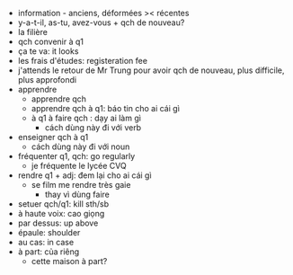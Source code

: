 - information - anciens, déformées >< récentes
- y-a-t-il, as-tu, avez-vous + qch de nouveau?
- la filière
- qch convenir à q1
- ça te va: it looks
- les frais d'études: registeration fee
- j'attends le retour de Mr Trung pour avoir qch de nouveau, plus difficile, plus approfondi
- apprendre
	- apprendre qch
	- apprendre qch à q1: báo tin cho ai cái gì
	- à q1 à faire qch : dạy ai làm gì
		- cách dùng này đi với verb
- enseigner qch  à q1
	- cách dùng này đi với noun
- fréquenter q1, qch: go regularly
	- je fréquente le lycée CVQ
- rendre q1 + adj: đem lại cho ai cái gì
	- se film me rendre très gaie
		- thay vì dùng faire
- setuer qch/q1: kill sth/sb
- à haute voix: cao giọng
- par dessus: up above
- épaule: shoulder
- au cas: in case
- à part: của riêng
	- cette maison à part?